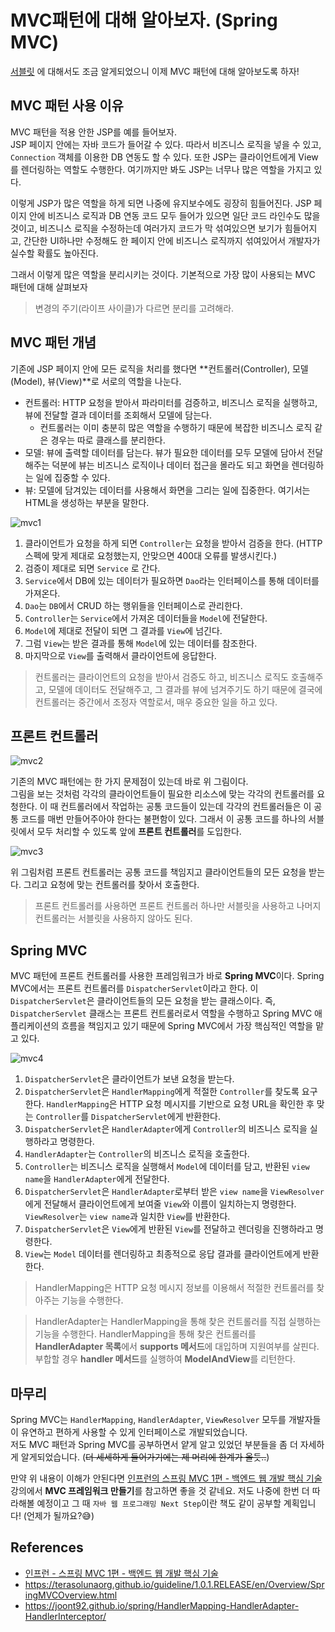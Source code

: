  # MVC패턴에 대해 알아보자. (Spring MVC)

[서블릿](https://azurealstn.tistory.com/137) 에 대해서도 조금 알게되었으니 이제 MVC 패턴에 대해 알아보도록 하자!

## MVC 패턴 사용 이유

MVC 패턴을 적용 안한 JSP를 예를 들어보자.  
JSP 페이지 안에는 자바 코드가 들어갈 수 있다. 따라서 비즈니스 로직을 넣을 수 있고, `Connection` 객체를 이용한 DB 연동도 할 수 있다. 또한 JSP는 클라이언트에게 View를 렌더링하는 역할도 수행한다. 여기까지만 봐도 JSP는 너무나 많은 역할을 가지고 있다.

이렇게 JSP가 많은 역할을 하게 되면 나중에 유지보수에도 굉장히 힘들어진다. JSP 페이지 안에 비즈니스 로직과 DB 연동 코드 모두 들어가 있으면 일단 코드 라인수도 많을 것이고, 비즈니스 로직을 수정하는데 여러가지 코드가 막 섞여있으면 보기가 힘들어지고, 간단한 UI하나만 수정해도 한 페이지 안에 비즈니스 로직까지 섞여있어서 개발자가 실수할 확률도 높아진다.

그래서 이렇게 많은 역할을 분리시키는 것이다. 기본적으로 가장 많이 사용되는 MVC 패턴에 대해 살펴보자

> 변경의 주기(라이프 사이클)가 다르면 분리를 고려해라.

## MVC 패턴 개념

기존에 JSP 페이지 안에 모든 로직을 처리를 했다면 **컨트롤러(Controller), 모델(Model), 뷰(View)**로 서로의 역할을 나눈다.

- 컨트롤러: HTTP 요청을 받아서 파라미터를 검증하고, 비즈니스 로직을 실행하고, 뷰에 전달할 결과 데이터를 조회해서 모델에 담는다.
  - 컨트롤러는 이미 충분히 많은 역할을 수행하기 때문에 복잡한 비즈니스 로직 같은 경우는 따로 클래스를 분리한다.
- 모델: 뷰에 출력할 데이터를 담는다. 뷰가 필요한 데이터를 모두 모델에 담아서 전달해주는 덕분에 뷰는 비즈니스 로직이나 데이터 접근을 몰라도 되고 화면을 렌더링하는 일에 집중할 수 있다.
- 뷰: 모델에 담겨있는 데이터를 사용해서 화면을 그리는 일에 집중한다. 여기서는 HTML을 생성하는 부분을 말한다.

![mvc1](https://user-images.githubusercontent.com/55525868/179016297-982081d9-0da6-4ef3-b644-95b1a4ffc2fa.png)

1. 클라이언트가 요청을 하게 되면 `Controller`는 요청을 받아서 검증을 한다. (HTTP 스펙에 맞게 제대로 요청했는지, 안맞으면 400대 오류를 발생시킨다.)
2. 검증이 제대로 되면 `Service` 로 간다.
3. `Service`에서 DB에 있는 데이터가 필요하면 `Dao`라는 인터페이스를 통해 데이터를 가져온다.
4. `Dao`는 `DB`에서 CRUD 하는 행위들을 인터페이스로 관리한다.
5. `Controller`는 `Service`에서 가져온 데이터들을 `Model`에 전달한다.
6. `Model`에 제대로 전달이 되면 그 결과를 `View`에 넘긴다.
7. 그럼 `View`는 받은 결과를 통해 `Model`에 있는 데이터를 참조한다.
8. 마지막으로 `View`를 출력해서 클라이언트에 응답한다.

> 컨트롤러는 클라이언트의 요청을 받아서 검증도 하고, 비즈니스 로직도 호출해주고, 모델에 데이터도 전달해주고, 그 결과를 뷰에 넘겨주기도 하기 때문에 결국에 컨트롤러는 중간에서 조정자 역할로서, 매우 중요한 일을 하고 있다. 

## 프론트 컨트롤러

![mvc2](https://user-images.githubusercontent.com/55525868/179336495-f327ca35-e209-465d-a617-425034bc7884.png)

기존의 MVC 패턴에는 한 가지 문제점이 있는데 바로 위 그림이다.  
그림을 보는 것처럼 각각의 클라이언트들이 필요한 리소스에 맞는 각각의 컨트롤러를 요청한다. 이 때 컨트롤러에서 작업하는 공통 코드들이 있는데 각각의 컨트롤러들은 이 공통 코드를 매번 만들어주아야 한다는 불편함이 있다. 그래서 이 공통 코드를 하나의 서블릿에서 모두 처리할 수 있도록 앞에 **프론트 컨트롤러**를 도입한다.

![mvc3](https://user-images.githubusercontent.com/55525868/179337325-0fdc1d6d-72f5-4394-a283-0dd2df828351.png)

위 그림처럼 프론트 컨트롤러는 공통 코드를 책임지고 클라이언트들의 모든 요청을 받는다. 그리고 요청에 맞는 컨트롤러를 찾아서 호출한다.

> 프론트 컨트롤러를 사용하면 프론트 컨트롤러 하나만 서블릿을 사용하고 나머지 컨트롤러는 서블릿을 사용하지 않아도 된다.

## Spring MVC

MVC 패턴에 프론트 컨트롤러를 사용한 프레임워크가 바로 **Spring MVC**이다. Spring MVC에서는 프론트 컨트롤러를 `DispatcherServlet`이라고 한다. 이 `DispatcherServlet`은 클라이언트들의 모든 요청을 받는 클래스이다. 즉, `DispatcherServlet` 클래스는 프론트 컨트롤러로서 역할을 수행하고 Spring MVC 애플리케이션의 흐름을 책임지고 있기 때문에 Spring MVC에서 가장 핵심적인 역할을 맡고 있다.

![mvc4](https://user-images.githubusercontent.com/55525868/179388155-034aa61a-bfa4-477c-a692-2cc0245f1900.png)

1. `DispatcherServlet`은 클라이언트가 보낸 요청을 받는다.
2. `DispatcherServlet`은 `HandlerMapping`에게 적절한 `Controller`를 찾도록 요구한다. `HandlerMapping`은 HTTP 요청 메시지를 기반으로 요청 URL을 확인한 후 맞는 `Controller`를 `DispatcherServlet`에게 반환한다.
3. `DispatcherServlet`은 `HandlerAdapter`에게 `Controller`의 비즈니스 로직을 실행하라고 명령한다.
4. `HandlerAdapter`는 `Controller`의 비즈니스 로직을 호출한다.
5. `Controller`는 비즈니스 로직을 실행해서 `Model`에 데이터를 담고, 반환된 `view name`을 `HandlerAdapter`에게 전달한다.
6. `DispatcherServlet`은 `HandlerAdapter`로부터 받은 `view name`을 `ViewResolver`에게 전달해서 클라이언트에게 보여줄 `View`와 이름이 일치하는지 명령한다. `ViewResolver`는 `view name`과 일치한 `View`를 반환한다.
7. `DispatcherServlet`은 `View`에게 반환된 `View`를 전달하고 렌더링을 진행하라고 명령한다.
8. `View`는 `Model` 데이터를 렌더링하고 최종적으로 응답 결과를 클라이언트에게 반환한다.

> HandlerMapping은 HTTP 요청 메시지 정보를 이용해서 적절한 컨트롤러를 찾아주는 기능을 수행한다.

> HandlerAdapter는 HandlerMapping을 통해 찾은 컨트롤러를 직접 실행하는 기능을 수행한다.
> HandlerMapping을 통해 찾은 컨트롤러를 **HandlerAdapter 목록**에서 **supports 메서드**에 대입하며 지원여부를 살핀다. 부합할 경우 **handler 메서드**를 실행하여 **ModelAndView**를 리턴한다.

## 마무리

Spring MVC는 `HandlerMapping`, `HandlerAdapter`, `ViewResolver` 모두를 개발자들이 유연하고 편하게 사용할 수 있게 인터페이스로 개발되었습니다.  
저도 MVC 패턴과 Spring MVC를 공부하면서 얕게 알고 있었던 부분들을 좀 더 자세하게 알게되었습니다. (~~더 세세하게 들어가기에는 제 머리에 한계가 올듯..~~)

만약 위 내용이 이해가 안된다면 [인프런의 스프링 MVC 1편 - 백엔드 웹 개발 핵심 기술](https://www.inflearn.com/course/%EC%8A%A4%ED%94%84%EB%A7%81-mvc-1#) 강의에서 **MVC 프레임워크 만들기**를 참고하면 좋을 것 같네요. 저도 나중에 한번 더 따라해볼 예정이고 그 때 `자바 웹 프로그래밍 Next Step`이란 책도 같이 공부할 계획입니다! (언제가 될까요?😅) 

## References

- [인프런 - 스프링 MVC 1편 - 백엔드 웹 개발 핵심 기술](https://www.inflearn.com/course/%EC%8A%A4%ED%94%84%EB%A7%81-mvc-1#)
- https://terasolunaorg.github.io/guideline/1.0.1.RELEASE/en/Overview/SpringMVCOverview.html
- https://joont92.github.io/spring/HandlerMapping-HandlerAdapter-HandlerInterceptor/